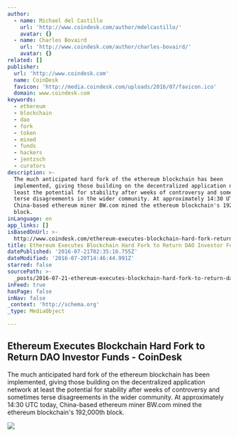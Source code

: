 ```yaml
---
author:
  - name: Michael del Castillo
    url: 'http://www.coindesk.com/author/mdelcastillo/'
    avatar: {}
  - name: Charles Bovaird
    url: 'http://www.coindesk.com/author/charles-bovaird/'
    avatar: {}
related: []
publisher:
  url: 'http://www.coindesk.com'
  name: CoinDesk
  favicon: 'http://media.coindesk.com/uploads/2016/07/favicon.ico'
  domain: www.coindesk.com
keywords:
  - ethereum
  - blockchain
  - dao
  - fork
  - token
  - mined
  - funds
  - hackers
  - jentzsch
  - curators
description: >-
  The much anticipated hard fork of the ethereum blockchain has been
  implemented, giving those building on the decentralized application network at
  least the potential for stability after weeks of controversy and sometimes
  terse disagreements in the wider community. At approximately 14:30 UTC today,
  China-based ethereum miner BW.com mined the ethereum blockchain's 192,000th
  block.
inLanguage: en
app_links: []
isBasedOnUrl: >-
  http://www.coindesk.com/ethereum-executes-blockchain-hard-fork-return-dao-investor-funds/
title: Ethereum Executes Blockchain Hard Fork to Return DAO Investor Funds - CoinDesk
datePublished: '2016-07-21T02:35:16.755Z'
dateModified: '2016-07-20T14:46:44.991Z'
starred: false
sourcePath: >-
  _posts/2016-07-21-ethereum-executes-blockchain-hard-fork-to-return-dao-investo.md
inFeed: true
hasPage: false
inNav: false
_context: 'http://schema.org'
_type: MediaObject

---
```

<article style=""><h1>Ethereum Executes Blockchain Hard Fork to Return DAO Investor Funds - CoinDesk</h1><p>The much anticipated hard fork of the ethereum blockchain has been implemented, giving those building on the decentralized application network at least the potential for stability after weeks of controversy and sometimes terse disagreements in the wider community. At approximately 14:30 UTC today, China-based ethereum miner BW.com mined the ethereum blockchain's 192,000th block.</p><img src="https://media.coindesk.com/uploads/2016/07/split-fork-e1469023790340.jpg" /></article>
